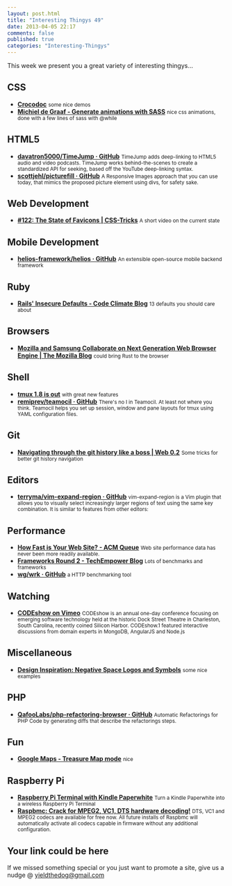 ```yaml
--- 
layout: post.html 
title: "Interesting Thingys 49" 
date: 2013-04-05 22:17
comments: false 
published: true 
categories: "Interesting-Thingys" 
--- 
```

This week we present you a great variety of interesting thingys…

<!-- More -->

## CSS

- **[Crocodoc](http://blog.crocodoc.com/post/46369766700/3d-ifying-documents-using-css-transforms)**
    <small>some nice demos</small>
- **[Michiel de Graaf - Generate animations with SASS](http://michieldegraaf.com/post/animations-with-sass-and-while/)**
    <small>nice css animations, done with a few lines of sass with @while</small>
 
## HTML5

- **[davatron5000/TimeJump · GitHub](https://github.com/davatron5000/TimeJump)**
    <small>TimeJump adds deep-linking to HTML5 audio and video podcasts. TimeJump works behind-the-scenes to create a standardized API for seeking, based off the YouTube deep-linking syntax.</small>
- **[scottjehl/picturefill · GitHub](https://github.com/scottjehl/picturefill)**
    <small>A Responsive Images approach that you can use today, that mimics the proposed picture element using divs, for safety sake.</small>
 
## Web Development

- **[#122: The State of Favicons | CSS-Tricks](http://css-tricks.com/video-screencasts/122-the-state-of-favicons/)**
    <small>A short video on the current state</small>
 
## Mobile Development

- **[helios-framework/helios · GitHub](https://github.com/helios-framework/helios)**
    <small>An extensible open-source mobile backend framework</small>
 
## Ruby

- **[Rails' Insecure Defaults - Code Climate Blog](http://blog.codeclimate.com/blog/2013/03/27/rails-insecure-defaults/)**
    <small>13 defaults you should care about</small>
 
## Browsers

- **[Mozilla and Samsung Collaborate on Next Generation Web Browser Engine | The Mozilla Blog](https://blog.mozilla.org/blog/2013/04/03/mozilla-and-samsung-collaborate-on-next-generation-web-browser-engine/)**
    <small>could bring Rust to the browser</small>
 
## Shell

- **[tmux 1.8 is out](http://tmux.sourceforge.net/)**
    <small>with great new features</small>
- **[remiprev/teamocil · GitHub](https://github.com/remiprev/teamocil)**
    <small>There's no I in Teamocil. At least not where you think. Teamocil helps you set up session, window and pane layouts for tmux using YAML configuration files. </small>
 
## Git

- **[Navigating through the git history like a boss | Web 0.2](http://www.held.org.il/blog/2013/03/navigating-through-the-git-history-like-a-boss/)**
    <small>Some tricks for better git history navigation</small>
 
## Editors

- **[terryma/vim-expand-region · GitHub](https://github.com/terryma/vim-expand-region)**
    <small>vim-expand-region is a Vim plugin that allows you to visually select increasingly larger regions of text using the same key combination. It is similar to features from other editors:</small>
 
## Performance

- **[How Fast is Your Web Site? - ACM Queue](http://queue.acm.org/detail.cfm?id=2446236)**
    <small>Web site performance data has never been more readily available.</small>
- **[Frameworks Round 2 - TechEmpower Blog](http://www.techempower.com/blog/2013/04/05/frameworks-round-2/)**
    <small>Lots of benchmarks and frameworks</small>
- **[wg/wrk · GitHub](https://github.com/wg/wrk)**
    <small>a HTTP benchmarking tool</small>
 
## Watching

- **[CODEshow on Vimeo](http://vimeo.com/channels/chscodeshow/page:1)**
    <small>CODEshow is an annual one-day conference focusing on emerging software technology held at the historic Dock Street Theatre in Charleston, South Carolina, recently coined Silicon Harbor. CODEshow.1 featured interactive discussions from domain experts in MongoDB, AngularJS and Node.js</small>
 
## Miscellaneous

- **[Design Inspiration: Negative Space Logos and Symbols](http://briandelaney.me/design-inspiration-negative-space-logos-and-symbols)**
    <small>some nice examples</small>
 
## PHP

- **[QafooLabs/php-refactoring-browser · GitHub](https://github.com/QafooLabs/php-refactoring-browser)**
    <small>Automatic Refactorings for PHP Code by generating diffs that describe the refactorings steps.</small>
 
## Fun

- **[Google Maps - Treasure Map mode](https://maps.google.com/maps?t=8)**
    <small>nice</small>
 
## Raspberry Pi

- **[Raspberry Pi Terminal with Kindle Paperwhite](http://www.engadget.com/2013/04/02/kindle-paperwhite-raspberry-pi-hack/?utm_source=feedburner)**
    <small>Turn a Kindle Paperwhite into a wireless Raspberry Pi Terminal</small>
- **[Raspbmc: Crack for MPEG2, VC1, DTS hardware decoding!](http://www.raspbmc.com/2013/04/crack-for-mpeg2-vc1-dts-hardware-decoding/)**
    <small>DTS, VC1 and MPEG2 codecs are available for free now. All future installs of Raspbmc will automatically activate all codecs capable in firmware without any additional configuration.</small>
 
## Your link could be here

If we missed something special or you just want to promote a site, give us a nudge @ <a href='&#109;&#97;&#105;&#108;t&#111;&#58;%7&#57;&#105;eld&#116;%68%65do%67&#64;gmail&#37;2&#69;c&#37;6&#70;m'>y&#105;eldt&#104;&#101;dog&#64;&#103;mail&#46;&#99;&#111;m</a>
